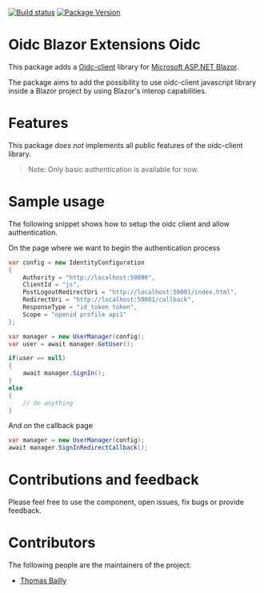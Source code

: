 [![Build status](https://ci.appveyor.com/api/projects/status/km14r54xibbhok8a?svg=true)](https://ci.appveyor.com/project/Authfix/blazor-oidc)
[![Package Version](https://img.shields.io/nuget/v/Authfix.Blazor.Extensions.Oidc.svg)](https://www.nuget.org/packages/Authfix.Blazor.Extensions.Oidc)

# Oidc Blazor Extensions Oidc

This package adds a [Oidc-client](https://github.com/IdentityModel/oidc-client-js) library for [Microsoft ASP.NET Blazor](https://github.com/aspnet/Blazor).

The package aims to add the possibility to use oidc-client javascript library inside a Blazor project by using Blazor's interop capabilities.

# Features

This package *does not* implements all public features of the oidc-client library.

> Note: Only basic authentication is available for now.

# Sample usage

The following snippet shows how to setup the oidc client and allow authentication.

On the page where we want to begin the authentication process

```c#
var config = new IdentityConfiguration
{
    Authority = "http://localhost:50000",
    ClientId = "js",
    PostLogoutRedirectUri = "http://localhost:50001/index.html",
    RedirectUri = "http://localhost:50001/callback",
    ResponseType = "id_token token",
    Scope = "openid profile api1"
};

var manager = new UserManager(config);
var user = await manager.GetUser();

if(user == null)
{
    await manager.SignIn();
}
else
{
    // do anything
}
```

And on the callback page

```c#
var manager = new UserManager(config);
await manager.SignInRedirectCallback();
```

# Contributions and feedback

Please feel free to use the component, open issues, fix bugs or provide feedback.

# Contributors

The following people are the maintainers of the project:

- [Thomas Bailly](https://github.com/authfix)